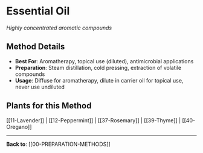 # Essential Oil

*Highly concentrated aromatic compounds*

## Method Details
- **Best For**: Aromatherapy, topical use (diluted), antimicrobial applications
- **Preparation**: Steam distillation, cold pressing, extraction of volatile compounds
- **Usage**: Diffuse for aromatherapy, dilute in carrier oil for topical use, never use undiluted

## Plants for this Method

[[11-Lavender]] | [[12-Peppermint]] | [[37-Rosemary]] | [[39-Thyme]] | [[40-Oregano]]

---

**Back to**: [[00-PREPARATION-METHODS]]